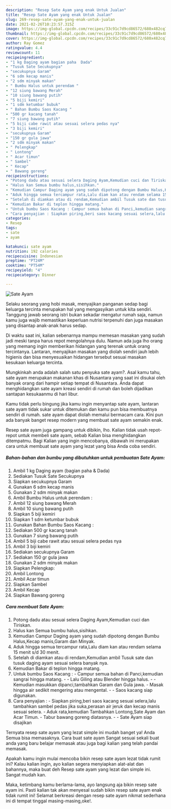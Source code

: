 ```yaml
---
description: "Resep Sate Ayam yang enak Untuk Jualan"
title: "Resep Sate Ayam yang enak Untuk Jualan"
slug: 269-resep-sate-ayam-yang-enak-untuk-jualan
date: 2021-02-26T10:23:57.315Z
image: https://img-global.cpcdn.com/recipes/33c91c7d9cd86572/680x482cq70/sate-ayam-foto-resep-utama.jpg
thumbnail: https://img-global.cpcdn.com/recipes/33c91c7d9cd86572/680x482cq70/sate-ayam-foto-resep-utama.jpg
cover: https://img-global.cpcdn.com/recipes/33c91c7d9cd86572/680x482cq70/sate-ayam-foto-resep-utama.jpg
author: Ray Gomez
ratingvalue: 4.4
reviewcount: 11
recipeingredient:
- "1 kg Daging ayam bagian paha  Dada"
- "Tusuk Sate Secukupnya"
- "secukupnya Garam"
- "6 sdm kecap manis"
- "2 sdm minyak makan"
- " Bumbu Halus untuk perendam "
- "12 siung bawang Merah"
- "10 siung bawang putih"
- "5 biji kemiri"
- "1 sdm ketumbar bubuk"
- " Bahan Bumbu Saos Kacang "
- "500 gr kacang tanah"
- "7 siung bawang putih"
- "5 biji cabe rawit atau sesuai selera pedas nya"
- "3 biji kemiri"
- "secukupnya Garam"
- "150 gr gula jawa"
- "2 sdm minyak makan"
- " Pelengkap"
- " Lontong"
- " Acar timun"
- " Sambel"
- " Kecap"
- " Bawang goreng"
recipeinstructions:
- "Potong dadu atau sesuai selera Daging Ayam,Kemudian cuci dan Tiriskan."
- "Halus kan Semua bumbu halus,sisihkan."
- "Kemudian Campur Daging ayam yang sudah dipotong dengan Bumbu Halus,Kecap manis,Garam dan Minyak."
- "Aduk hingga semua tercampur rata,Lalu diam kan atau rendam selama 15 menit s/d 30 menit."
- "Setelah di diamkan atau di rendam,Kemudian ambil Tusuk sate dan tusuk daging ayam sesuai selera banyak nya."
- "Kemudian Bakar di teplon hingga matang."
- "Untuk bumbu Saos Kacang : Campur semua bahan di Panci,kemudian sangrai hingga matang.  Lalu Giling atau Blender hingga halus.  Kemudian masukkan dipanci,tambahkan Garam dan Gula jawa. Masak hingga air sedikit mengering atau mengental.  Saos kacang siap digunakan."
- "Cara penyajian : Siapkan piring,beri saos kacang sesuai selera,lalu tambahkan sambel pedas jika suka,perasan air jeruk dan kecap manis sesuai selera. Aduk rata,kemudian Tambahkan Lontong,Sate Ayam dan Acar Timun. Tabur bawang goreng diatasnya.  Sate Ayam siap disajikan"
categories:
- Resep
tags:
- sate
- ayam

katakunci: sate ayam 
nutrition: 192 calories
recipecuisine: Indonesian
preptime: "PT24M"
cooktime: "PT54M"
recipeyield: "4"
recipecategory: Dinner

---
```



![Sate Ayam](https://img-global.cpcdn.com/recipes/33c91c7d9cd86572/680x482cq70/sate-ayam-foto-resep-utama.jpg)

Selaku seorang yang hobi masak, menyajikan panganan sedap bagi keluarga tercinta merupakan hal yang mengasyikan untuk kita sendiri. Tanggung jawab seorang istri bukan sekadar mengatur rumah saja, namun kamu juga wajib memastikan keperluan nutrisi terpenuhi dan juga masakan yang disantap anak-anak harus sedap.

Di waktu  saat ini, kalian sebenarnya mampu memesan masakan yang sudah jadi meski tanpa harus repot mengolahnya dulu. Namun ada juga lho orang yang memang ingin memberikan hidangan yang terenak untuk orang tercintanya. Lantaran, menyajikan masakan yang diolah sendiri jauh lebih higienis dan bisa menyesuaikan hidangan tersebut sesuai masakan kesukaan keluarga tercinta. 



Mungkinkah anda adalah salah satu penyuka sate ayam?. Asal kamu tahu, sate ayam merupakan makanan khas di Nusantara yang saat ini disukai oleh banyak orang dari hampir setiap tempat di Nusantara. Anda dapat menghidangkan sate ayam kreasi sendiri di rumah dan boleh dijadikan santapan kesukaanmu di hari libur.

Kamu tidak perlu bingung jika kamu ingin menyantap sate ayam, lantaran sate ayam tidak sukar untuk ditemukan dan kamu pun bisa membuatnya sendiri di rumah. sate ayam dapat diolah memalui bermacam cara. Kini pun ada banyak banget resep modern yang membuat sate ayam semakin enak.

Resep sate ayam juga gampang untuk dibikin, lho. Kalian tidak usah repot-repot untuk membeli sate ayam, sebab Kalian bisa menghidangkan ditempatmu. Bagi Kalian yang ingin mencobanya, dibawah ini merupakan cara untuk membuat sate ayam yang lezat yang bisa Anda coba sendiri.

<!--inarticleads1-->

##### Bahan-bahan dan bumbu yang dibutuhkan untuk pembuatan Sate Ayam:

1. Ambil 1 kg Daging ayam (bagian paha &amp; Dada)
1. Sediakan Tusuk Sate Secukupnya
1. Siapkan secukupnya Garam
1. Gunakan 6 sdm kecap manis
1. Gunakan 2 sdm minyak makan
1. Ambil  Bumbu Halus untuk perendam :
1. Ambil 12 siung bawang Merah
1. Ambil 10 siung bawang putih
1. Siapkan 5 biji kemiri
1. Siapkan 1 sdm ketumbar bubuk
1. Gunakan  Bahan Bumbu Saos Kacang :
1. Sediakan 500 gr kacang tanah
1. Gunakan 7 siung bawang putih
1. Ambil 5 biji cabe rawit atau sesuai selera pedas nya
1. Ambil 3 biji kemiri
1. Sediakan secukupnya Garam
1. Sediakan 150 gr gula jawa
1. Gunakan 2 sdm minyak makan
1. Siapkan  Pelengkap:
1. Ambil  Lontong
1. Ambil  Acar timun
1. Siapkan  Sambel
1. Ambil  Kecap
1. Siapkan  Bawang goreng




<!--inarticleads2-->

##### Cara membuat Sate Ayam:

1. Potong dadu atau sesuai selera Daging Ayam,Kemudian cuci dan Tiriskan.
1. Halus kan Semua bumbu halus,sisihkan.
1. Kemudian Campur Daging ayam yang sudah dipotong dengan Bumbu Halus,Kecap manis,Garam dan Minyak.
1. Aduk hingga semua tercampur rata,Lalu diam kan atau rendam selama 15 menit s/d 30 menit.
1. Setelah di diamkan atau di rendam,Kemudian ambil Tusuk sate dan tusuk daging ayam sesuai selera banyak nya.
1. Kemudian Bakar di teplon hingga matang.
1. Untuk bumbu Saos Kacang : - Campur semua bahan di Panci,kemudian sangrai hingga matang. -  - Lalu Giling atau Blender hingga halus. -  - Kemudian masukkan dipanci,tambahkan Garam dan Gula jawa. - Masak hingga air sedikit mengering atau mengental. -  - Saos kacang siap digunakan.
1. Cara penyajian : - Siapkan piring,beri saos kacang sesuai selera,lalu tambahkan sambel pedas jika suka,perasan air jeruk dan kecap manis sesuai selera. - Aduk rata,kemudian Tambahkan Lontong,Sate Ayam dan Acar Timun. - Tabur bawang goreng diatasnya. -  - Sate Ayam siap disajikan




Ternyata resep sate ayam yang lezat simple ini mudah banget ya! Anda Semua bisa memasaknya. Cara buat sate ayam Sangat sesuai sekali buat anda yang baru belajar memasak atau juga bagi kalian yang telah pandai memasak.

Apakah kamu ingin mulai mencoba bikin resep sate ayam lezat tidak rumit ini? Kalau kalian ingin, ayo kalian segera menyiapkan alat-alat dan bahannya, maka buat deh Resep sate ayam yang lezat dan simple ini. Sangat mudah kan. 

Maka, ketimbang kamu berlama-lama, ayo langsung aja bikin resep sate ayam ini. Pasti kalian tak akan menyesal sudah bikin resep sate ayam enak tidak rumit ini! Selamat berkreasi dengan resep sate ayam nikmat sederhana ini di tempat tinggal masing-masing,oke!.


